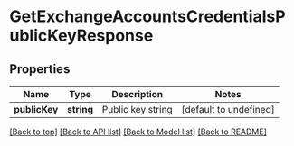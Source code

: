 # GetExchangeAccountsCredentialsPublicKeyResponse

## Properties

|Name | Type | Description | Notes|
|------------ | ------------- | ------------- | -------------|
|**publicKey** | **string** | Public key string | [default to undefined]|




[[Back to top]](#) [[Back to API list]](../../README.md#documentation-for-api-endpoints) [[Back to Model list]](../../README.md#documentation-for-models) [[Back to README]](../../README.md)
